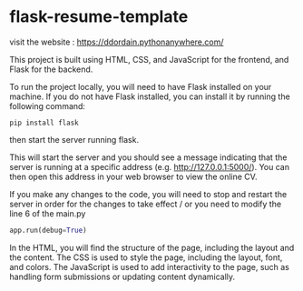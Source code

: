 # flask-resume-template

visit the website : https://ddordain.pythonanywhere.com/

This project is built using HTML, CSS, and JavaScript for the frontend, and Flask for the backend.

To run the project locally, you will need to have Flask installed on your machine. If you do not have Flask installed, you can install it by running the following command:

```shell
pip install flask
```

then start the server running flask. 

This will start the server and you should see a message indicating that the server is running at a specific address (e.g. http://127.0.0.1:5000/). You can then open this address in your web browser to view the online CV.

If you make any changes to the code, you will need to stop and restart the server in order for the changes to take effect / or you need to modify the line 6 of the main.py
```py
app.run(debug=True)
```


In the HTML, you will find the structure of the page, including the layout and the content. The CSS is used to style the page, including the layout, font, and colors. The JavaScript is used to add interactivity to the page, such as handling form submissions or updating content dynamically.
